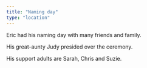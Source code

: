```yaml
---
title: "Naming day"
type: "location"
---
```


Eric had his naming day with many friends and family.

His great-aunty Judy presided over the ceremony.

His support adults are Sarah, Chris and Suzie.